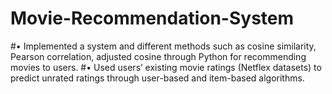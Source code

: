 # Movie-Recommendation-System

#• Implemented a system and different methods such as cosine similarity, Pearson correlation, adjusted
cosine through Python for recommending movies to users.
#• Used users’ existing movie ratings (Netflex datasets) to predict unrated ratings through user-based and
item-based algorithms.
